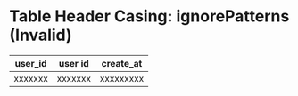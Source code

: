 # Table Header Casing: ignorePatterns (Invalid)

| user_id | user id | create_at |
| ------- | ------- | --------- |
| xxxxxxx | xxxxxxx | xxxxxxxxx |

